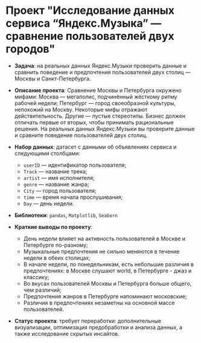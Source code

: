 # Проект "Исследование данных сервиса “Яндекс.Музыка” — сравнение пользователей двух городов"
- **Задача**: на реальных данных Яндекс.Музыки проверить данные и сравнить поведение и предпочтения пользователей двух столиц — Москвы и Санкт-Петербурга.  

- **Описание проекта**: Сравнение Москвы и Петербурга окружено мифами: Москва — мегаполис, подчинённый жёсткому ритму рабочей недели; Петербург — город своеобразной культуры, непохожий на Москву. Некоторые мифы отражают действительность. Другие — пустые стереотипы. Бизнес должен отличать первые от вторых, чтобы принимать рациональные решения. На реальных данных Яндекс.Музыки вы проверите данные и сравните поведение пользователей двух столиц.

- **Набор данных**: датасет с данными об объявлениях сервиса и следующими столбцами:
    - `userID` — идентификатор пользователя;
    - `Track` — название трека;
    - `artist` — имя исполнителя;
    - `genre` — название жанра;
    - `City` — город пользователя;
    - `time` — время начала прослушивания;
    - `Day` — день недели.

- **Библиотеки**: `pandas`, `Matplotlib`, `Seaborn`

- **Краткие выводы по проекту**:
    - День недели влияет на активность пользователей в Москве и Петербурге по-разному;
    - Музыкальные предпочтения не сильно меняются в течение недели в обеих столицах;
    - В начале недели, по понедельникам, есть небольшие различия в предпочтениях: в Москве слушают world, в Петербурге - джаз и классику;
    - Во вкусах пользователей Москвы и Петербурга больше общего, чем различий;
    - Предпочтения жанров в Петербурге напоминают московские;
    - Различия в предпочтениях незаметны на основной массе пользователей.

- **Статус проекта**: требует переработки: дополнительные визуализации, оптимизация предобработки и анализа данных, а также исследование скрытых инсайтов.
